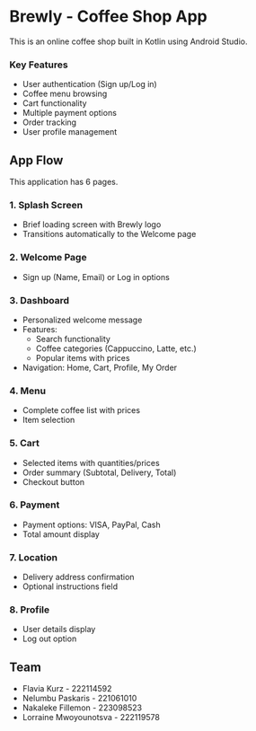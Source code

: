 # Brewly - Coffee Shop App
This is an online coffee shop built in Kotlin using Android Studio.

### Key Features
- User authentication (Sign up/Log in)
- Coffee menu browsing
- Cart functionality
- Multiple payment options
- Order tracking
- User profile management

## App Flow
This application has 6 pages.

### 1. Splash Screen
- Brief loading screen with Brewly logo
- Transitions automatically to the Welcome page

### 2. Welcome Page
- Sign up (Name, Email) or Log in options

### 3. Dashboard
- Personalized welcome message
- Features:
    - Search functionality
    - Coffee categories (Cappuccino, Latte, etc.)
    - Popular items with prices
- Navigation: Home, Cart, Profile, My Order

### 4. Menu
- Complete coffee list with prices
- Item selection

### 5. Cart
- Selected items with quantities/prices
- Order summary (Subtotal, Delivery, Total)
- Checkout button

### 6. Payment
- Payment options: VISA, PayPal, Cash
- Total amount display

### 7. Location
- Delivery address confirmation
- Optional instructions field

### 8. Profile
- User details display
- Log out option

## Team

- Flavia Kurz - 222114592
- Nelumbu Paskaris - 221061010
- Nakaleke Fillemon - 223098523
- Lorraine Mwoyounotsva - 222119578
